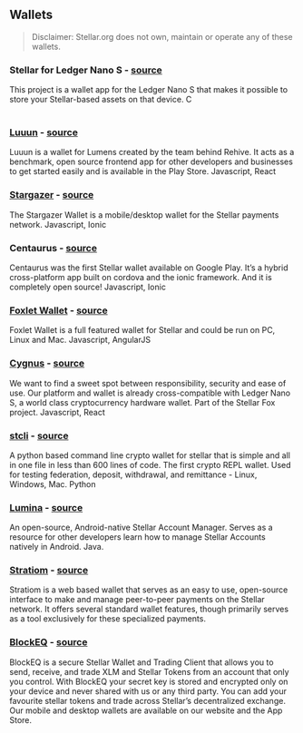 ## Wallets
> Disclaimer: Stellar.org does not own, maintain or operate any of these wallets.

### Stellar for Ledger Nano S - [source](https://github.com/lenondupe/ledger-app-stellar)    
This project is a wallet app for the Ledger Nano S that makes it possible to store your Stellar-based assets on that device. C   
&nbsp; 

### [Luuun](http://luuun.com/) - [source](https://github.com/Luuun/wallet-react-native)   
Luuun is a wallet for Lumens created by the team behind Rehive. It acts as a benchmark, open source frontend app for other developers and businesses to get started easily and is available in the Play Store.  Javascript, React
&nbsp;

### [Stargazer](https://getstargazer.com/) - [source](https://github.com/johansten/stargazer)   
The Stargazer Wallet is a mobile/desktop wallet for the Stellar payments network.  Javascript, Ionic
&nbsp;

### Centaurus - [source](https://github.com/TbLtzk/Centaurus)   
Centaurus was the first Stellar wallet available on Google Play. It’s a hybrid cross-platform app built on cordova and the ionic framework. And it is completely open source!  Javascript, Ionic
&nbsp;

### [Foxlet Wallet](http://wallet.stellar.chat/) - [source](https://github.com/stellarchat/desktop-client)   
Foxlet Wallet is a full featured wallet for Stellar and could be run on PC, Linux and Mac.  Javascript, AngularJS
&nbsp;

### [Cygnus](https://wallet.stellarfox.net) - [source](https://github.com/stellar-fox/cygnus)
We want to find a sweet spot between responsibility, security and ease of use. Our platform and wallet is already cross-compatible with Ledger Nano S, a world class cryptocurrency hardware wallet. Part of the Stellar Fox project.  Javascript, React
&nbsp;

### [stcli](https://github.com/antb123/stcli) - [source](https://github.com/antb123/stcli)
A python based command line crypto wallet for stellar that is simple and all in one file in less than 600 lines of code. The first crypto REPL wallet. Used for testing federation, deposit, withdrawal, and remittance - Linux, Windows, Mac. Python
&nbsp;

### [Lumina](https://play.google.com/store/apps/details?id=tech.duchess.luminawallet) - [source](https://gitlab.com/duchesstech/LuminaWallet)
An open-source, Android-native Stellar Account Manager. Serves as a resource for other developers learn how to manage Stellar Accounts natively in Android.  Java.
&nbsp;

### [Stratiom](https://stratiom.io) - [source](https://github.com/mitchzof/stratiom)
Stratiom is a web based wallet that serves as an easy to use, open-source interface to make and manage peer-to-peer payments on the Stellar network.  It offers several standard wallet features, though primarily serves as a tool exclusively for these specialized payments.

### [BlockEQ](https://www.blockeq.com) - [source](https://github.com/Block-Equity/)
BlockEQ is a secure Stellar Wallet and Trading Client that allows you to send, receive, and trade XLM and Stellar Tokens from an account that only you control. With BlockEQ your secret key is stored and encrypted only on your device and never shared with us or any third party. You can add your favourite stellar tokens and trade across Stellar’s decentralized exchange. Our mobile and desktop wallets are available on our website and the App Store.
